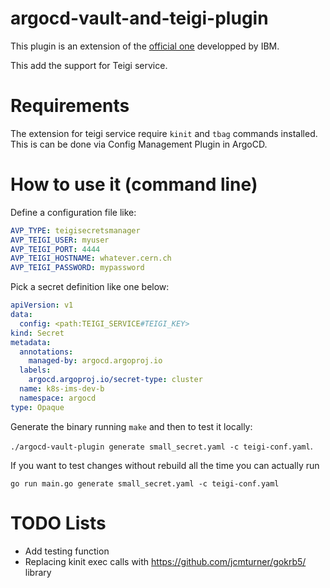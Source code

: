 # argocd-vault-and-teigi-plugin

This plugin is an extension of the [official one](https://github.com/argoproj-labs/argocd-vault-plugin) developped by IBM.

This add the support for Teigi service.

# Requirements

The extension for teigi service require `kinit` and `tbag` commands installed. This is can be done via Config Management Plugin in ArgoCD.

# How to use it (command line)

Define a configuration file like:

```yaml
AVP_TYPE: teigisecretsmanager
AVP_TEIGI_USER: myuser
AVP_TEIGI_PORT: 4444
AVP_TEIGI_HOSTNAME: whatever.cern.ch
AVP_TEIGI_PASSWORD: mypassword
```

Pick a secret definition like one below:

```yaml
apiVersion: v1
data:
  config: <path:TEIGI_SERVICE#TEIGI_KEY>
kind: Secret
metadata:
  annotations:
    managed-by: argocd.argoproj.io
  labels:
    argocd.argoproj.io/secret-type: cluster
  name: k8s-ims-dev-b
  namespace: argocd
type: Opaque
```

Generate the binary running `make` and then to test it locally:

`./argocd-vault-plugin generate small_secret.yaml -c teigi-conf.yaml`.

If you want to test changes without rebuild all the time you can actually run

`go run main.go generate small_secret.yaml -c teigi-conf.yaml`


# TODO Lists

- Add testing function
- Replacing kinit exec calls with https://github.com/jcmturner/gokrb5/ library